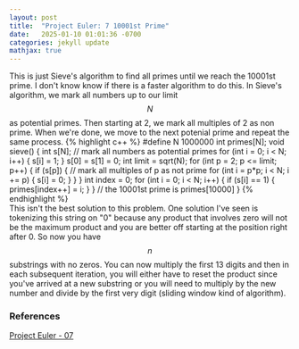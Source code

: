 ```yaml
---
layout: post
title:  "Project Euler: 7 10001st Prime"
date:   2025-01-10 01:01:36 -0700
categories: jekyll update
mathjax: true
---
```

This is just Sieve's algorithm to find all primes until we reach the 10001st prime. I don't know know if there is a faster algorithm to do this.
In Sieve's algorithm, we mark all numbers up to our limit $$N$$ as potential primes. Then starting at 2, we mark all multiples of 2 as non prime. When we're done, we move to the next potenial prime and repeat the same process. 
{% highlight c++ %}
#define N 1000000
int primes[N];
void sieve() {
    int s[N];
    // mark all numbers as potential primes
    for (int i = 0; i < N; i++) {
        s[i] = 1;
    }
    s[0] = s[1] = 0;
    int limit = sqrt(N);
    for (int p = 2; p <= limit; p++) {
        if (s[p]) {
            // mark all multiples of p as not prime
            for (int i = p*p; i < N; i += p) {
                s[i] = 0;
            }
        }
    }
    int index = 0;
    for (int i = 0; i < N; i++) {
        if (s[i] == 1) {
            primes[index++] = i;
        }
    }
    // the 10001st prime is primes[10000]
}
{% endhighlight %}
<br>
This isn't the best solution to this problem. One solution I've seen is tokenizing this string on "0" because any product that involves zero will not be the maximum product and you are better off starting at the position right after 0. So now you have $$n$$ substrings with no zeros. You can now multiply the first 13 digits and then in each subsequent iteration, you will either have to reset the product since you've arrived at a new substring or you will need to multiply by the new number and divide by the first very digit (sliding window kind of algorithm).
<br>
<!------------------------------------------------------------------------------------>
<h3>References</h3>
<a href="https://projecteuler.net/problem=7">Project Euler - 07</a>
<br>

